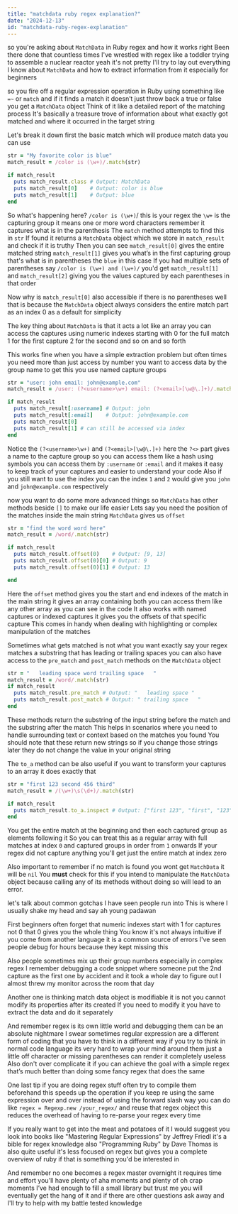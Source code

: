 ```yaml
---
title: "matchdata ruby regex explanation?"
date: "2024-12-13"
id: "matchdata-ruby-regex-explanation"
---
```


so you're asking about `MatchData` in Ruby regex and how it works right Been there done that countless times I've wrestled with regex like a toddler trying to assemble a nuclear reactor yeah it's not pretty I'll try to lay out everything I know about `MatchData` and how to extract information from it especially for beginners

 so you fire off a regular expression operation in Ruby using something like `=~` or `match` and if it finds a match it doesn’t just throw back a true or false you get a `MatchData` object Think of it like a detailed report of the matching process It's basically a treasure trove of information about what exactly got matched and where it occurred in the target string

Let's break it down first the basic match which will produce match data you can use

```ruby
str = "My favorite color is blue"
match_result = /color is (\w+)/.match(str)

if match_result
  puts match_result.class # Output: MatchData
  puts match_result[0]    # Output: color is blue
  puts match_result[1]    # Output: blue
end
```

So what's happening here? `/color is (\w+)`/ this is your regex the `\w+` is the capturing group it means one or more word characters remember it captures what is in the parenthesis The `match` method attempts to find this in `str` If found it returns a `MatchData` object which we store in `match_result` and check if it is truthy Then you can see `match_result[0]` gives the entire matched string `match_result[1]` gives you what’s in the first capturing group that's what is in parentheses the `blue` in this case If you had multiple sets of parentheses say `/color is (\w+) and (\w+)/` you'd get `match_result[1]` and `match_result[2]` giving you the values captured by each parentheses in that order

Now why is `match_result[0]` also accessible if there is no parentheses well that is because the `MatchData` object always considers the entire match part as an index 0 as a default for simplicity

The key thing about `MatchData` is that it acts a lot like an array you can access the captures using numeric indexes starting with 0 for the full match 1 for the first capture 2 for the second and so on and so forth

This works fine when you have a simple extraction problem but often times you need more than just access by number you want to access data by the group name to get this you use named capture groups

```ruby
str = "user: john email: john@example.com"
match_result = /user: (?<username>\w+) email: (?<email>[\w@\.]+)/.match(str)

if match_result
  puts match_result[:username] # Output: john
  puts match_result[:email]    # Output: john@example.com
  puts match_result[0]
  puts match_result[1] # can still be accessed via index
end
```

Notice the `(?<username>\w+)` and `(?<email>[\w@\.]+)` here the `?<>` part gives a name to the capture group so you can access them like a hash using symbols you can access them by `:username` or `:email` and it makes it easy to keep track of your captures and easier to understand your code Also if you still want to use the index you can the index `1` and `2` would give you `john` and `john@example.com` respectively

now you want to do some more advanced things so `MatchData` has other methods beside `[]` to make our life easier Lets say you need the position of the matches inside the main string `MatchData` gives us `offset`

```ruby
str = "find the word word here"
match_result = /word/.match(str)

if match_result
  puts match_result.offset(0)    # Output: [9, 13]
  puts match_result.offset(0)[0] # Output: 9
  puts match_result.offset(0)[1] # Output: 13

end
```

Here the `offset` method gives you the start and end indexes of the match in the main string it gives an array containing both you can access them like any other array as you can see in the code It also works with named captures or indexed captures it gives you the offsets of that specific capture This comes in handy when dealing with highlighting or complex manipulation of the matches

Sometimes what gets matched is not what you want exactly say your regex matches a substring that has leading or trailing spaces you can also have access to the `pre_match` and `post_match` methods on the `MatchData` object

```ruby
str = "   leading space word trailing space   "
match_result = /word/.match(str)
if match_result
  puts match_result.pre_match # Output: "   leading space "
  puts match_result.post_match # Output: " trailing space   "
end
```

These methods return the substring of the input string before the match and the substring after the match This helps in scenarios where you need to handle surrounding text or context based on the matches you found You should note that these return new strings so if you change those strings later they do not change the value in your original string

The `to_a` method can be also useful if you want to transform your captures to an array it does exactly that

```ruby
str = "first 123 second 456 third"
match_result = /(\w+)\s(\d+)/.match(str)

if match_result
  puts match_result.to_a.inspect # Output: ["first 123", "first", "123"]
end
```

You get the entire match at the beginning and then each captured group as elements following it So you can treat this as a regular array with full matches at index `0` and captured groups in order from `1` onwards If your regex did not capture anything you'll get just the entire match at index zero

Also important to remember if no match is found you wont get `MatchData` it will be `nil` You **must** check for this if you intend to manipulate the `MatchData` object because calling any of its methods without doing so will lead to an error.

 let's talk about common gotchas I have seen people run into This is where I usually shake my head and say ah young padawan

First beginners often forget that numeric indexes start with 1 for captures not 0 that 0 gives you the whole thing You know it's not always intuitive if you come from another language it is a common source of errors I've seen people debug for hours because they kept missing this

Also people sometimes mix up their group numbers especially in complex regex I remember debugging a code snippet where someone put the 2nd capture as the first one by accident and it took a whole day to figure out I almost threw my monitor across the room that day

Another one is thinking match data object is modifiable it is not you cannot modify its properties after its created If you need to modify it you have to extract the data and do it separately

And remember regex is its own little world and debugging them can be an absolute nightmare I swear sometimes regular expression are a different form of coding that you have to think in a different way if you try to think in normal code language its very hard to wrap your mind around them just a little off character or missing parentheses can render it completely useless Also don't over complicate it if you can achieve the goal with a simple regex that’s much better than doing some fancy regex that does the same

One last tip if you are doing regex stuff often try to compile them beforehand this speeds up the operation if you keep re using the same expression over and over instead of using the forward slash way you can do like `regex = Regexp.new /your_regex/` and reuse that regex object this reduces the overhead of having to re-parse your regex every time

If you really want to get into the meat and potatoes of it I would suggest you look into books like "Mastering Regular Expressions" by Jeffrey Friedl it's a bible for regex knowledge also "Programming Ruby" by Dave Thomas is also quite useful it's less focused on regex but gives you a complete overview of ruby if that is something you'd be interested in

And remember no one becomes a regex master overnight it requires time and effort you'll have plenty of aha moments and plenty of oh crap moments I’ve had enough to fill a small library but trust me you will eventually get the hang of it and if there are other questions ask away and I'll try to help with my battle tested knowledge

